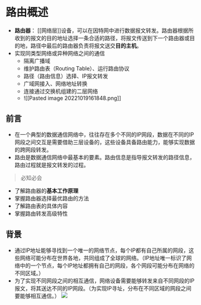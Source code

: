 # 路由概述

- **路由器**： [[网络层]]设备，可以在因特网中进行数据报文转发。路由器根据所收到的报文的目的地址选择一条合适的路径，将报文传送到下一个路由器或目的地，路径中最后的路由器负责将报文送交**目的主机**。
- 实现同类型网络或异种网络之间的通信
    - 隔离广播域
    - 维护路由表（Routing Table）、运行路由协议
    - 路径（路由信息）选择、IP报文转发
    - 广域网接入、网络地址转换
    - 连接通过交换机组建的二层网络
    - ![[Pasted image 20221019161848.png]]

## 前言
- 在一个典型的数据通信网络中，往往存在多个不同的IP网段，数据在不同的IP网段之间交互是需要借助三层设备的，这些设备具备路由能力，能够实现数据的跨网段转发。
- 路由是数据通信网络中最基本的要素。路由信息是指导报文转发的路径信息，路由过程就是报文转发的过程。
>必知必会
- 了解路由器的**基本工作原理**
- 掌握路由器选择最优路由的方法
- 了解路由表的具体内容
- 掌握路由转发高级特性
## 背景

- 通过IP地址能够寻找到一个唯一的网络节点，每个IP都有自己所属的网段，这些网络可能分布在世界各地，共同组成了全球的网络。（IP地址唯一标识了网络中的一个节点，每个IP地址都拥有自己的网段，各个网段可能分布在网络的不同区域。）
- 为了实现不同网段之间的相互通信，网络设备需要能够转发来自不同网段的IP报文，将其送达不同的IP网段。（为实现IP寻址，分布在不同区域的网段之间要能够相互通信。）
![](Pasted%20image%2020221023113900.png)




























































































































































































































































































































































































































































